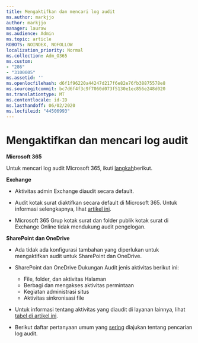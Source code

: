 ```yaml
---
title: Mengaktifkan dan mencari log audit
ms.author: markjjo
author: markjjo
manager: lauraw
ms.audience: Admin
ms.topic: article
ROBOTS: NOINDEX, NOFOLLOW
localization_priority: Normal
ms.collection: Adm_O365
ms.custom:
- "286"
- "3100005"
ms.assetid: ''
ms.openlocfilehash: d6f1f96220a44247d217f6e82e76fb38875578e8
ms.sourcegitcommit: bc7d6f4f3c9f7060d073f5130e1ec856e248d020
ms.translationtype: MT
ms.contentlocale: id-ID
ms.lasthandoff: 06/02/2020
ms.locfileid: "44506993"
---
```

# <a name="enable-and-search-the-audit-log"></a>Mengaktifkan dan mencari log audit

**Microsoft 365**

Untuk mencari log audit Microsoft 365, ikuti [langkah](https://docs.microsoft.com/microsoft-365/compliance/search-the-audit-log-in-security-and-compliance#search-the-audit-log)berikut.

**Exchange**

- Aktivitas admin Exchange diaudit secara default.

- Audit kotak surat diaktifkan secara default di Microsoft 365. Untuk informasi selengkapnya, lihat [artikel ini](https://docs.microsoft.com/microsoft-365/compliance/enable-mailbox-auditing).

- Microsoft 365 Grup kotak surat dan folder publik kotak surat di Exchange Online tidak mendukung audit pengelogan.

**SharePoint dan OneDrive**

- Ada tidak ada konfigurasi tambahan yang diperlukan untuk mengaktifkan audit untuk SharePoint dan OneDrive.

- SharePoint dan OneDrive Dukungan Audit jenis aktivitas berikut ini:

    - File, folder, dan aktivitas Halaman
    - Berbagi dan mengakses aktivitas permintaan
    - Kegiatan administrasi situs
    - Aktivitas sinkronisasi file

- Untuk informasi tentang aktivitas yang diaudit di layanan lainnya, lihat [tabel di artikel ini](https://docs.microsoft.com/microsoft-365/compliance/search-the-audit-log-in-security-and-compliance#audited-activities).

- Berikut daftar pertanyaan umum yang [sering](https://docs.microsoft.com/microsoft-365/compliance/search-the-audit-log-in-security-and-compliance#frequently-asked-questions) diajukan tentang pencarian log audit.